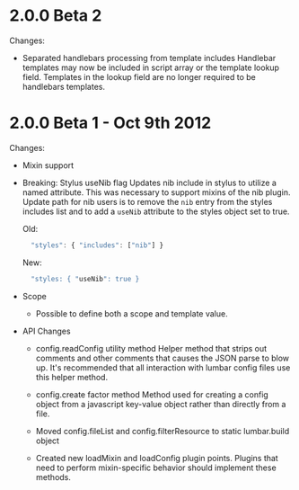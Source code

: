 # 2.0.0 Beta 2

Changes:

- Separated handlebars processing from template includes
  Handlebar templates may now be included in script array or the template lookup field. Templates
  in the lookup field are no longer required to be handlebars templates.

# 2.0.0 Beta 1 - Oct 9th 2012

Changes:

- Mixin support

- Breaking: Stylus useNib flag
  Updates nib include in stylus to utilize a named attribute. This was necessary to support mixins
  of the nib plugin. Update path for nib users is to remove the `nib` entry from the styles includes
  list and to add a `useNib` attribute to the styles object set to true.

  Old:
  ```javascript
    "styles": { "includes": ["nib"] }
  ```

  New:
  ```javascript
    "styles: { "useNib": true }
  ```

- Scope
  - Possible to define both a scope and template value.

- API Changes
  - config.readConfig utility method
    Helper method that strips out comments and other comments that causes the JSON parse to blow up.
    It's recommended that all interaction with lumbar config files use this helper method.

  - config.create factor method
    Method used for creating a config object from a javascript key-value object rather than directly
    from a file.

  - Moved config.fileList and config.filterResource to static lumbar.build object

  - Created new loadMixin and loadConfig plugin points. Plugins that need to perform mixin-specific
    behavior should implement these methods.
